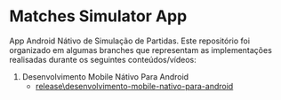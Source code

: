 # Matches Simulator App

App Android Nátivo de Simulação de Partidas. Este repositório foi organizado em algumas branches que representam as implementações realisadas durante os seguintes conteúdos/vídeos:

1. Desenvolvimento Mobile Nátivo Para Android
    - [release\desenvolvimento-mobile-nativo-para-android](https://github.com/mauriciofsantos/matches-simulator-app/tree/release/desenvolvimento-mobile-nativo-para-android)

